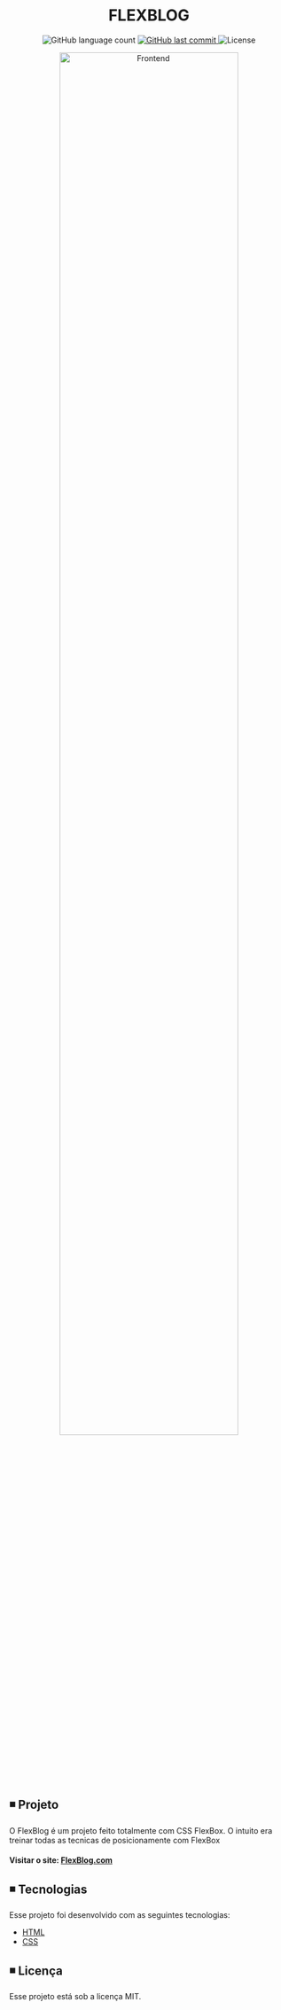 <h1 align="center">
  FLEXBLOG
</h1>

<p align="center">   
  <img alt="GitHub language count" src="https://img.shields.io/github/languages/count/matheusasg09/Projeto-Flexblog">
  
  <a href="https://github.com/matheusasg09/Projeto-Flexblog/commits/master">
    <img alt="GitHub last commit" src="https://img.shields.io/github/last-commit/matheusasg09/Projeto-Flexblog">
  </a>

  <img alt="License" src="https://img.shields.io/badge/license-MIT-brightgreen">
</p>

<p align="center">
  <img alt="Frontend" src="img/flexblog-git.png" width="80%">
</p>

## ◾ Projeto

O FlexBlog é um projeto feito totalmente com CSS FlexBox. O intuito era treinar todas as tecnicas de posicionamente com FlexBox

#### Visitar o site: [FlexBlog.com](https://www.origamid.com/projetos/flexblog/)

## ◾ Tecnologias

Esse projeto foi desenvolvido com as seguintes tecnologias:

- [HTML](https://developer.mozilla.org/pt-BR/docs/Web/HTML)
- [CSS](https://developer.mozilla.org/pt-BR/docs/Web/CSS)

## ◾ Licença

Esse projeto está sob a licença MIT.

